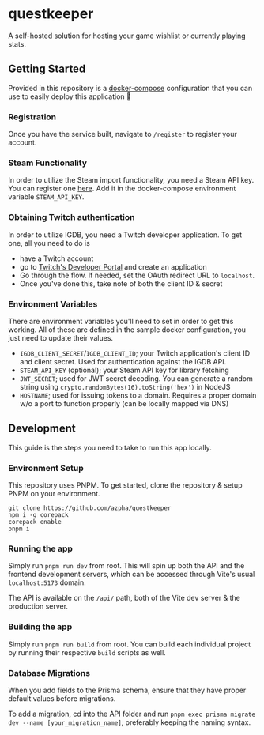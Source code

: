 # questkeeper

A self-hosted solution for hosting your game wishlist or currently playing stats.

## Getting Started

Provided in this repository is a [docker-compose](./docker-compose.yml) configuration that you can use to easily deploy this application 🕺

### Registration

Once you have the service built, navigate to `/register` to register your account.

### Steam Functionality

In order to utilize the Steam import functionality, you need a Steam API key. You can register one [here](https://steamcommunity.com/dev/apikey). Add it in the docker-compose environment variable `STEAM_API_KEY`.

### Obtaining Twitch authentication

In order to utilize IGDB, you need a Twitch developer application. To get one, all you need to do is

- have a Twitch account
- go to [Twitch's Developer Portal](https://dev.twitch.tv/console/apps/create) and create an application
- Go through the flow. If needed, set the OAuth redirect URL to `localhost`.
- Once you've done this, take note of both the client ID & secret

### Environment Variables

There are environment variables you'll need to set in order to get this working. All of these are defined in the sample docker configuration, you just need to update their values.

- `IGDB_CLIENT_SECRET`/`IGDB_CLIENT_ID`; your Twitch application's client ID and client secret. Used for authentication against the IGDB API.
- `STEAM_API_KEY` (optional); your Steam API key for library fetching
- `JWT_SECRET`; used for JWT secret decoding. You can generate a random string using `crypto.randomBytes(16).toString('hex')` in NodeJS
- `HOSTNAME`; used for issuing tokens to a domain. Requires a proper domain w/o a port to function properly (can be locally mapped via DNS)

## Development

This guide is the steps you need to take to run this app locally.

### Environment Setup

This repository uses PNPM. To get started, clone the repository & setup PNPM on your environment.

```
git clone https://github.com/azpha/questkeeper
npm i -g corepack
corepack enable
pnpm i
```

### Running the app

Simply run `pnpm run dev` from root. This will spin up both the API and the frontend development servers, which can be accessed through Vite's usual `localhost:5173` domain.

The API is available on the `/api/` path, both of the Vite dev server & the production server.

### Building the app

Simply run `pnpm run build` from root. You can build each individual project by running their respective `build` scripts as well.

### Database Migrations

When you add fields to the Prisma schema, ensure that they have proper default values before migrations.

To add a migration, cd into the API folder and run `pnpm exec prisma migrate dev --name [your_migration_name]`, preferably keeping the naming syntax.
